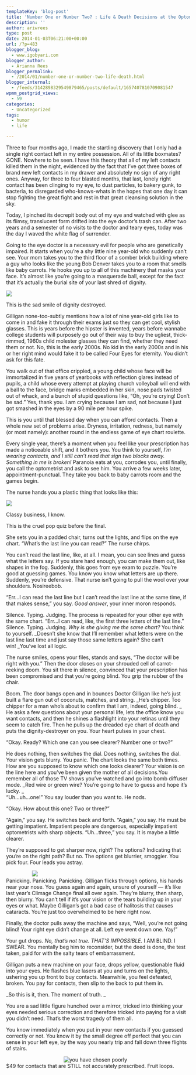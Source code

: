 ```yaml
---
templateKey: 'blog-post'
title: 'Number One or Number Two? : Life & Death Decisions at the Optometrist’s'
description: ''
author: ariwrees
type: post
date: 2014-01-03T06:21:00+00:00
url: /?p=483
blogger_blog:
  - www.igobyari.com
blogger_author:
  - Arianna Rees
blogger_permalink:
  - /2014/01/number-one-or-number-two-life-death.html
blogger_internal:
  - /feeds/3142898329549879465/posts/default/1657407810709081547
wpmm_postgrid_views:
  - 59
categories:
  - Uncategorized
tags:
  - humor
  - life

---
```

Three to four months ago, I made the startling discovery that I only had a single right contact left in my entire possession. All of its little boxmates? GONE. Nowhere to be seen. I have this theory that all of my left contacts killed them in the night, evidenced by the fact that I’ve got three boxes of brand new left contacts in my drawer and absolutely no sign of any right ones. Anyway, for three to four blasted months, that last, lonely right contact has been clinging to my eye, to dust particles, to bakery gunk, to bacteria, to disregarded who-knows-whats in the hopes that one day it can stop fighting the great fight and rest in that great cleansing solution in the sky.

Today, I pinched its decrepit body out of my eye and watched with glee as its flimsy, translucent form drifted into the eye doctor’s trash can. After two years and a semester of no visits to the doctor and teary eyes, today was the day I waved the white flag of surrender.

Going to the eye doctor is a necessary evil for people who are genetically impaired. It starts when you’re a shy little nine year-old who suddenly can’t see. Your mom takes you to the third floor of a somber brick building where a guy who looks like the young Bob Denver takes you to a room that smells like baby carrots. He hooks you up to all of this machinery that masks your face. It’s almost like you’re going to a masquerade ball, except for the fact that it’s actually the burial site of your last shred of dignity.

[![](https://www.igobyari.com/wp-content/uploads/2014/01/420-woman-eye-examination-vision-insurance.imgcache.rev1333650148427.jpg)](https://www.igobyari.com/wp-content/uploads/2014/01/420-woman-eye-examination-vision-insurance.imgcache.rev1333650148427.jpg)

This is the sad smile of dignity destroyed. 

Gilligan none-too-subtly mentions how a lot of nine year-old girls like to come in and fake it through their exams just so they can get cool, stylish glasses. This is years before the hipster is invented, years before wannabe college students will purposely go out of their way to buy the ugliest, thick-rimmed, 1960s child molester glasses they can find, whether they need them or not. No, this is the early 2000s. No kid in the early 2000s and in his or her right mind would fake it to be called Four Eyes for eternity. You didn’t ask for this fate.

You walk out of that office crippled, a young child whose face will be immortalized in five years of yearbooks with reflection glares instead of pupils, a child whose every attempt at playing church volleyball will end with a ball to the face, bridge marks embedded in her skin, nose pads twisted out of whack, and a bunch of stupid questions like, “Oh, you’re crying! Don’t be sad.” Yes, thank you. I am crying because I am sad, not because I just got smashed in the eyes by a 90 mile per hour spike.

This is you until that blessed day when you can afford contacts. Then a whole new set of problems arise. Dryness, irritation, redness, but namely (or most namely): another round in the endless game of eye chart roulette.

Every single year, there’s a moment when you feel like your prescription has made a noticeable shift, and it bothers you. You think to yourself, _I’m wearing contacts, and I still can’t read that sign two blocks away. Something in me is broken!_ Paranoia eats at you, corrodes you, until finally, you call the optometrist and ask to see him. You arrive a few weeks later, appointment-punctual. They take you back to baby carrots room and the games begin.

The nurse hands you a plastic thing that looks like this:

[![](https://www.igobyari.com/wp-content/uploads/2014/01/eye_pinhole1.jpg)](https://www.igobyari.com/wp-content/uploads/2014/01/eye_pinhole1.jpg)

Classy business, I know. 

This is the cruel pop quiz before the final.

She sets you in a padded chair, turns out the lights, and flips on the eye chart. “What’s the last line you can read?” The nurse chirps.

You can’t read the last line, like, at all. I mean, you can see lines and guess what the letters say. If you stare hard enough, you can make them out, like shapes in the fog. Suddenly, this goes from eye exam to puzzle. You’re good at guessing games. You know you know what letters are up there. Suddenly, you’re defensive. That nurse isn’t going to pull the wool over your shoulders. Nosireebob.

“Err…I can read the last line but I can’t read the last line at the same time, if that makes sense,” you say. _Good answer_, your inner moron responds.

Silence. Typing. Judging. The process is repeated for your other eye with the same chart. “Err…I can read, like, the first three letters of the last line.” Silence. Typing. Judging. _Why is she giving me the same chart?_ You think to yourself. _Doesn’t she know that I’ll remember what letters were on the last line last time and just say those same letters again? She can’t win! _You’ve lost all logic.

The nurse smiles, opens your files, stands and says, “The doctor will be right with you.” Then the door closes on your shrouded cell of carrot-reeking doom. You sit there in silence, convinced that your prescription has been compromised and that you’re going blind. You grip the rubber of the chair.

Boom. The door bangs open and in bounces Doctor Gilligan like he’s just built a flare gun out of coconuts, matches, and string. _He’s chipper. Too chipper for a man who’s about to confirm that I am, indeed, going blind. _  
He asks a few questions about your personal life, lets the office know you want contacts, and then he shines a flashlight into your retinas until they seem to catch fire. Then he pulls up the dreaded eye chart of death and puts the dignity-destroyer on you. Your heart pulses in your chest.

“Okay. Ready? Which one can you see clearer? Number one or two?”

He does nothing, then switches the dial. Does nothing, switches the dial. Your vision gets blurry. You panic. The chart looks the same both times. How are you supposed to know which one looks clearer? Your vision is on the line here and you’ve been given the mother of all decisions.You remember all of those TV shows you’ve watched and go into bomb diffuser mode. _Red wire or green wire? You’re going to have to guess and hope it’s lucky. _  
“Uh…uh…one!” You say louder than you want to. He nods.

“Okay. How about this one? Two or three?”

“Again,” you say. He switches back and forth. “Again,” you say. He must be getting impatient. Impatient people are dangerous, especially impatient optometrists with sharp objects. “Uh…three,” you say. It is maybe a little clearer.

They’re supposed to get sharper now, right? The options? Indicating that you’re on the right path? But no. The options get blurrier, smoggier. You pick four. Four leads you astray.

                  ![](https://www.igobyari.com/wp-content/uploads/2014/01/you-were-the-chosen-one.jpg)  
Panicking. Panicking. Panicking. Gilligan flicks through options, his hands near your nose. You guess again and again, unsure of yourself — it’s like last year’s Climage Change final all over again. They’re blurry, then sharp, then blurry. You can’t tell if it’s your vision or the tears building up in your eyes or what. Maybe Gilligan’s got a bad case of halitosis that causes cataracts. You’re just too overwhelmed to be here right now.

Finally, the doctor pulls away the machine and says, “Well, you’re not going blind! Your right eye didn’t change at all. Left eye went down one. Yay!”

Your gut drops. _No, that’s not true. THAT’S IMPOSSIBLE._ I AM BLIND. I SWEAR. You mentally beg him to reconsider, but the deed is done, the test taken, paid for with the salty tears of embarrassment.

Gilligan puts a new machine on your face, drops yellow, questionable fluid into your eyes. He flashes blue lasers at you and turns on the lights, ushering you up front to buy contacts. Meanwhile, you feel defeated, broken. You pay for contacts, then slip to the back to put them in.

_So this is it, then. The moment of truth. _

You are a sad little figure hunched over a mirror, tricked into thinking your eyes needed serious correction and therefore tricked into paying for a visit you didn’t need. That’s the worst tragedy of them all.

You know immediately when you put in your new contacts if you guessed correctly or not. You know it by the small degree off perfect that you can sense in your left eye, by the way you nearly trip and fall down three flights of stairs.

                                        ![you have chosen poorly](https://www.igobyari.com/wp-content/uploads/2014/01/you-have-chosen-poorly.jpg)  
$49 for contacts that are STILL not accurately prescribed. Fruit loops.